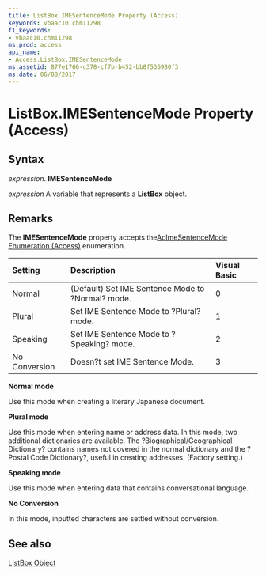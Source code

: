 ```yaml
---
title: ListBox.IMESentenceMode Property (Access)
keywords: vbaac10.chm11298
f1_keywords:
- vbaac10.chm11298
ms.prod: access
api_name:
- Access.ListBox.IMESentenceMode
ms.assetid: 877e1766-c378-cf7b-b452-bb8f536980f3
ms.date: 06/08/2017
---
```



# ListBox.IMESentenceMode Property (Access)





## Syntax

 _expression_. **IMESentenceMode**

 _expression_ A variable that represents a **ListBox** object.


## Remarks

The  **IMESentenceMode** property accepts the[AcImeSentenceMode Enumeration (Access)](acimesentencemode-enumeration-access.md) enumeration.



|**Setting**|**Description**|**Visual Basic**|
|:-----|:-----|:-----|
|Normal|(Default) Set IME Sentence Mode to ?Normal? mode.|0|
|Plural|Set IME Sentence Mode to ?Plural? mode.|1|
|Speaking|Set IME Sentence Mode to ?Speaking? mode.|2|
|No Conversion|Doesn?t set IME Sentence Mode.|3|

 **Normal mode**

Use this mode when creating a literary Japanese document.

 **Plural mode**

Use this mode when entering name or address data. In this mode, two additional dictionaries are available. The ?Biographical/Geographical Dictionary? contains names not covered in the normal dictionary and the ?Postal Code Dictionary?, useful in creating addresses. (Factory setting.)

 **Speaking mode**

Use this mode when entering data that contains conversational language.

 **No Conversion**

In this mode, inputted characters are settled without conversion.


## See also


[ListBox Object](Access.ListBox.md)

